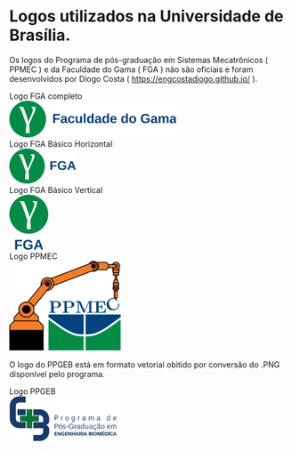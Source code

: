 # Logos utilizados na Universidade de Brasília.

Os logos do Programa de pós-graduação em Sistemas Mecatrônicos ( PPMEC ) e da Faculdade do Gama ( FGA ) não são oficiais e foram desenvolvidos por Diogo Costa ( https://engcostadiogo.github.io/ ).

Logo FGA completo
<br>
<img src="https://github.com/engcostadiogo/logos/blob/main/fga_as_comp_cor.svg" width="300" />
<br>
Logo FGA Básico Horizontal
<br>
<img src="https://github.com/engcostadiogo/logos/blob/main/fga_as_bas_cor.svg" width="120" />
<br>
Logo FGA Básico Vertical
<br>
<img src="https://github.com/engcostadiogo/logos/blob/main/fga_as_vert_cor.svg" width="70" />
<br>
Logo PPMEC
<br>
<img src="https://github.com/engcostadiogo/logos/blob/main/ppmec.svg" width="200" />
<br>

O logo do PPGEB está em formato vetorial obitido por conversão do .PNG disponível pelo programa.

Logo PPGEB
<br>
<img src="https://github.com/engcostadiogo/logos/blob/main/ppgeb.png" width="200" />
